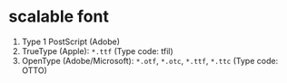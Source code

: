 # scalable font

1. Type 1 PostScript (Adobe)
2. TrueType (Apple): `*.ttf` (Type code: tfil)
3. OpenType (Adobe/Microsoft): `*.otf`, `*.otc`,  `*.ttf`, `*.ttc` (Type code: OTTO)
